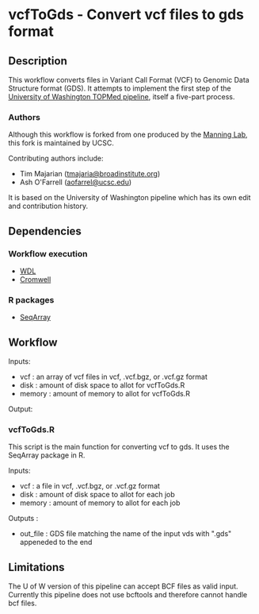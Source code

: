 # vcfToGds - Convert vcf files to gds format

## Description 

This workflow converts files in Variant Call Format (VCF) to Genomic Data Structure format (GDS). It attempts to implement the first step of the [University of Washington TOPMed pipeline](https://github.com/UW-GAC/analysis_pipeline), itself a five-part process.

### Authors

Although this workflow is forked from one produced by the [Manning Lab](https://manning-lab.github.io/), this fork is maintained by UCSC.

Contributing authors include:
* Tim Majarian (tmajaria@broadinstitute.org)
* Ash O'Farrell (aofarrel@ucsc.edu)

It is based on the University of Washington pipeline which has its own edit and contribution history.

## Dependencies

### Workflow execution

* [WDL](https://software.broadinstitute.org/wdl/documentation/quickstart)
* [Cromwell](http://cromwell.readthedocs.io/en/develop/)

### R packages

* [SeqArray](https://www.bioconductor.org/packages/release/bioc/html/SeqArray.html)

## Workflow

Inputs:
* vcf : an array of vcf files in vcf, .vcf.bgz, or .vcf.gz format
* disk : amount of disk space to allot for vcfToGds.R
* memory : amount of memory to allot for vcfToGds.R

Output: 

### vcfToGds.R
This script is the main function for converting vcf to gds. It uses the SeqArray package in R.

Inputs:
* vcf : a file in vcf, .vcf.bgz, or .vcf.gz format
* disk : amount of disk space to allot for each job
* memory : amount of memory to allot for each job

Outputs :
* out_file : GDS file matching the name of the input vds with ".gds" appeneded to the end


## Limitations
The U of W version of this pipeline can accept BCF files as valid input. Currently this pipeline does not use bcftools and therefore cannot handle bcf files.

